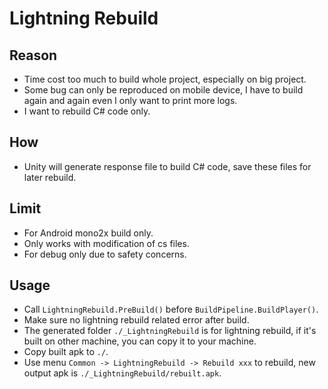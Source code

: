 # Lightning Rebuild

## Reason

* Time cost too much to build whole project, especially on big project.
* Some bug can only be reproduced on mobile device, I have to build again and again even I only want to print more logs.
* I want to rebuild C# code only.

## How

* Unity will generate response file to build C# code, save these files for later rebuild.

## Limit

* For Android mono2x build only.
* Only works with modification of cs files.
* For debug only due to safety concerns.

## Usage

* Call `LightningRebuild.PreBuild()` before `BuildPipeline.BuildPlayer()`.
* Make sure no lightning rebuild related error after build.
* The generated folder `./_LightningRebuild` is for lightning rebuild, if it's built on other machine, you can copy it to your machine.
* Copy built apk to `./`.
* Use menu `Common -> LightningRebuild -> Rebuild xxx` to rebuild, new output apk is `./_LightningRebuild/rebuilt.apk`.